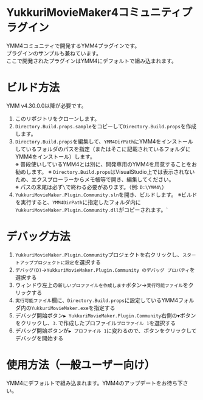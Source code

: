 ﻿# YukkuriMovieMaker4コミュニティプラグイン
YMM4コミュニティで開発するYMM4プラグインです。  
プラグインのサンプルも兼ねています。  
ここで開発されたプラグインはYMM4にデフォルトで組み込まれます。

# ビルド方法
YMM v4.30.0.0以降が必要です。

1. このリポジトリをクローンします。
1. `Directory.Build.props.sample`をコピーして`Directory.Build.props`を作成します。
1. `Directory.Build.props`を編集して、`YMM4DirPath`にYMM4をインストールしているフォルダのパスを指定（またはそこに記載されているフォルダにYMM4をインストール）します。  
※ 普段使いしているYMM4とは別に、開発専用のYMM4を用意することをお勧めします。
※ `Directory.Build.props`はVisualStudio上では表示されないため、エクスプローラーからメモ帳等で開き、編集してください。  
※ パスの末尾は必ず`\`で終わる必要があります。（例: `D:\YMM4\`）
1. `YukkuriMovieMaker.Plugin.Community.sln`を開き、ビルドします。
※ビルドを実行すると、`YMM4DirPath`に指定したフォルダ内に`YukkuriMovieMaker.Plugin.Community.dll`がコピーされます。`

# デバッグ方法
1. `YukkuriMovieMaker.Plugin.Community`プロジェクトを右クリックし、`スタートアッププロジェクトに設定`を選択する
1. `デバッグ(D)`→`YukkuriMovieMaker.Plugin.Community のデバッグ プロパティ`を選択する
1. ウィンドウ左上の`新しいプロファイルを作成します`ボタン→`実行可能ファイル`をクリックする
1. `実行可能ファイル`欄に、`Directory.Build.props`に設定しているYMM4フォルダ内の`YukkuriMovieMaker.exe`を指定する
1. デバッグ開始ボタン`▶ YukkuriMovieMaker.Plugin.Community`右側の`▼`ボタンをクリックし、`3.`で作成したプロファイル`プロファイル 1`を選択する
1. デバッグ開始ボタンが`▶ プロファイル 1`に変わるので、ボタンをクリックしてデバッグを開始する

# 使用方法（一般ユーザー向け）
YMM4にデフォルトで組み込まれます。YMM4のアップデートをお待ち下さい。